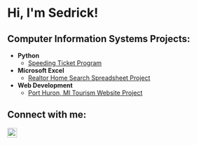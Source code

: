 <h1>Hi, I'm Sedrick! <br/><a </a></h1>

<h2>Computer Information Systems Projects:</h2>

- <b>Python</b>
  - [Speeding Ticket Program](https://github.com/HolaSedrick/SpeedingTicketProgram)
- <b>Microsoft Excel</b>
  - [Realtor Home Search Spreadsheet Project](https://github.com/HolaSedrick/RealtorSpreadsheetProject)
- <b>Web Development</b>
  - [Port Huron, MI Tourism Website Project](https://github.com/joshmadakor1/Package-Delivery-Pathfinding-Algorithm)

<h2>Connect with me:</h2>


[<img align="left" alt="JoshMadakor | LinkedIn" width="22px" src="https://cdn.jsdelivr.net/npm/simple-icons@v3/icons/linkedin.svg" />][linkedin]



[linkedin]: https://linkedin.com/in/joshmadakor

<!--
**joshmadakor1/joshmadakor1** is a ✨ _special_ ✨ repository because its `README.md` (this file) appears on your GitHub profile.

Here are some ideas to get you started:

- 🔭 I’m currently working on ...
- 🌱 I’m currently learning ...
- 👯 I’m looking to collaborate on ...
- 🤔 I’m looking for help with ...
- 💬 Ask me about ...
- 📫 How to reach me: ...
- 😄 Pronouns: ...
- ⚡ Fun fact: ...
-->
